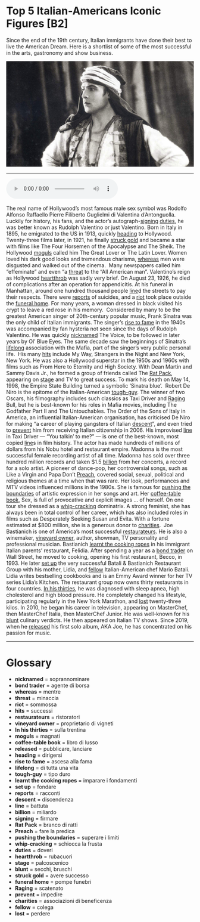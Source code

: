 # Top 5 Italian-Americans Iconic Figures   [B2]

Since the end of the 19th century, Italian immigrants have done their best to live the American Dream. Here is a shortlist of some of the most successful in the arts, gastronomy and show business.

![](Top%205%20Italian-Americans%20Iconic%20Figures.jpg)

--------------

<div>
<audio controls autoplay>
    <source src="https://raw.githubusercontent.com/dartie/speakup/main/2022-10/Top%205%20Italian-Americans%20Iconic%20Figures.mp3" type="audio/mpeg">
</audio>
</div>


The real name of Hollywood’s most famous male sex symbol was Rodolfo Alfonso Raffaello Pierre Filiberto Guglielmi di Valentina d’Antonguolla. Luckily for history, his fans, and the actor’s autograph-[signing](## "firmare") [duties](## "doveri"), he was better known as Rudolph Valentino or just Valentino. Born in Italy in 1895, he emigrated to the US in 1913, quickly [heading](## "dirigersi") to Hollywood. Twenty-three films later, in 1921, he finally [struck gold](## "avere successo") and became a star with films like The Four Horsemen of the Apocalypse and The Sheik. The Hollywood [moguls](## "magnati") called him The Great Lover or The Latin Lover. Women loved his dark good looks and tremendous charisma, [whereas](## "mentre") men were disgusted and walked out of the cinema. 
Many newspapers called him “effeminate” and even “a [threat](## "minaccia") to the “All American man”. Valentino’s reign as Hollywood [heartthrob](## "rubacuori") was sadly very brief. On August 23, 1926, he died of complications after an operation for appendicitis. At his funeral in Manhattan, around one hundred thousand people [line](## "battuta")d the streets to pay their respects. There were [reports](## "racconti") of suicides, and a [riot](## "sommossa") took place outside the [funeral home](## "pompe funebri"). For many years, a woman dressed in black visited his crypt to leave a red rose in his memory. 
Considered by many to be the greatest American singer of 20th-century popular music, Frank Sinatra was the only child of Italian immigrants. The singer’s [rise to fame](## "ascesa alla fama") in the 1940s was accompanied by fan hysteria not seen since the days of Rudolph Valentino. He was quickly [nicknamed](## "soprannominare") The Voice, to be followed in later years by Ol’ Blue Eyes. The same decade saw the beginnings of Sinatra’s [lifelong](## "di tutta una vita") association with the Mafia, part of the singer’s very public personal life. 
His many [hits](## "successi") include My Way, Strangers in the Night and New York, New York. He was also a Hollywood superstar in the 1950s and 1960s with films such as From Here to Eternity and High Society. With Dean Martin and Sammy Davis Jr., he formed a group of friends called The [Rat Pack](## "branco di ratti"), appearing on [stage](## "palcoscenico") and TV to great success. To mark his death on May 14, 1998, the Empire State Building turned a symbolic ‘Sinatra blue’. 
Robert De Niro is the epitome of the Italian-American [tough-guy](## "tipo duro"). The winner of two Oscars, his filmography includes such classics as Taxi Driver and [Raging](## "scatenato") Bull, but he is best-known for his roles in Mafia movies, including The Godfather Part II and The Untouchables. The Order of the Sons of Italy in America, an influential Italian-American organisation, has criticised De Niro for making “a career of playing gangsters of Italian [descent](## "discendenza")”, and even tried to [prevent](## "impedire") him from receiving Italian citizenship in 2006. His improvised [line](## "battuta") in Taxi Driver — “You talkin’ to me?” — is one of the best-known, most copied [line](## "battuta")s in film history. The actor has made hundreds of millions of dollars from his Nobu hotel and restaurant empire.
Madonna is the most successful female recording artist of all time. Madonna has sold over three hundred million records and taken $1.5 [billion](## "miliardo") from her concerts, a record for a solo artist. A pioneer of dance-pop, her controversial songs, such as Like a Virgin and Papa Don’t [Preach](## "fare la predica"), covered social, sexual, political and religious themes at a time when that was rare. Her look, performances and MTV videos influenced millions in the 1980s. She is famous for [pushing the boundaries](## "superare i limiti") of artistic expression in her songs and art. Her [coffee-table book](## "libro di lusso"), Sex, is full of provocative and explicit images … of herself. On one tour she dressed as a [whip-cracking](## "schiocca la frusta") dominatrix. A strong feminist, she has always been in total control of her career, which has also included roles in films such as Desperately Seeking Susan and Evita. With a fortune estimated at $800 million, she is a generous donor to [charities](## "associazioni di beneficenza"). 
Joe Bastianich is one of America’s most successful [restaurateurs](## "ristoratori"). He is also a winemaker, [vineyard owner](## "proprietario di vigneti"), author, showman, TV personality and professional musician. Bastianich [learnt the cooking ropes](## "imparare i fondamenti") in his immigrant Italian parents’ restaurant, Felidia. After spending a year as a [bond trader](## "agente di borsa") on Wall Street, he moved to cooking, opening his first restaurant, Becco, in 1993. He later [set up](## "fondare") the very successful Batali & Bastianich Restaurant Group with his mother, Lidia, and [fellow](## "colega") Italian-American chef Mario Batali. Lidia writes bestselling cookbooks and is an Emmy Award winner for her TV series Lidia’s Kitchen. The restaurant group now owns thirty restaurants in four countries. [In his thirties](## "sulla trentina"), he was diagnosed with sleep apnea, high cholesterol and high blood pressure. He completely changed his lifestyle, participating regularly in the New York Marathon, and [lost](## "perdere") twenty-three kilos. In 2010, he began his career in television, appearing on MasterChef, then MasterChef Italia, then MasterChef Junior. He was well-known for his [blunt](## "secchi, bruschi") culinary verdicts. He then appeared on Italian TV shows. Since 2019, when he [released](## "pubblicare, lanciare") his first solo album, AKA Joe, he has concentrated on his passion for music. 

--------------

<div style = "display:block; clear:both; page-break-after:always;"></div>

# Glossary
* **nicknamed** = soprannominare
* **bond trader** = agente di borsa
* **whereas** = mentre
* **threat** = minaccia
* **riot** = sommossa
* **hits** = successi
* **restaurateurs** = ristoratori
* **vineyard owner** = proprietario di vigneti
* **In his thirties** = sulla trentina
* **moguls** = magnati
* **coffee-table book** = libro di lusso
* **released** = pubblicare, lanciare
* **heading** = dirigersi
* **rise to fame** = ascesa alla fama
* **lifelong** = di tutta una vita
* **tough-guy** = tipo duro
* **learnt the cooking ropes** = imparare i fondamenti
* **set up** = fondare
* **reports** = racconti
* **descent** = discendenza
* **line** = battuta
* **billion** = miliardo
* **signing** = firmare
* **Rat Pack** = branco di ratti
* **Preach** = fare la predica
* **pushing the boundaries** = superare i limiti
* **whip-cracking** = schiocca la frusta
* **duties** = doveri
* **heartthrob** = rubacuori
* **stage** = palcoscenico
* **blunt** = secchi, bruschi
* **struck gold** = avere successo
* **funeral home** = pompe funebri
* **Raging** = scatenato
* **prevent** = impedire
* **charities** = associazioni di beneficenza
* **fellow** = colega
* **lost** = perdere
